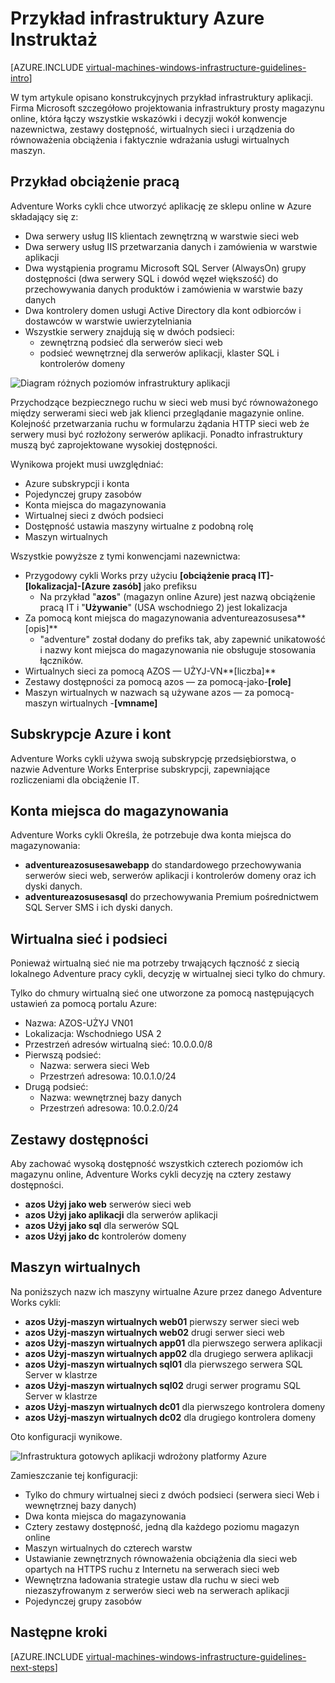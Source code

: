 <properties
    pageTitle="Przykład infrastruktury Instruktaż | Microsoft Azure"
    description="Informacje na temat ważnych wskazówek projektowanie i wdrażanie wdrażania infrastruktury przykład Azure."
    documentationCenter=""
    services="virtual-machines-windows"
    authors="iainfoulds"
    manager="timlt"
    editor=""
    tags="azure-resource-manager"/>

<tags
    ms.service="virtual-machines-windows"
    ms.workload="infrastructure-services"
    ms.tgt_pltfrm="vm-windows"
    ms.devlang="na"
    ms.topic="article"
    ms.date="09/08/2016"
    ms.author="iainfou"/>

# <a name="example-azure-infrastructure-walkthrough"></a>Przykład infrastruktury Azure Instruktaż

[AZURE.INCLUDE [virtual-machines-windows-infrastructure-guidelines-intro](../../includes/virtual-machines-windows-infrastructure-guidelines-intro.md)] 

W tym artykule opisano konstrukcyjnych przykład infrastruktury aplikacji. Firma Microsoft szczegółowo projektowania infrastruktury prosty magazynu online, która łączy wszystkie wskazówki i decyzji wokół konwencje nazewnictwa, zestawy dostępność, wirtualnych sieci i urządzenia do równoważenia obciążenia i faktycznie wdrażania usługi wirtualnych maszyn.


## <a name="example-workload"></a>Przykład obciążenie pracą

Adventure Works cykli chce utworzyć aplikację ze sklepu online w Azure składający się z:

- Dwa serwery usług IIS klientach zewnętrzną w warstwie sieci web
- Dwa serwery usług IIS przetwarzania danych i zamówienia w warstwie aplikacji
- Dwa wystąpienia programu Microsoft SQL Server (AlwaysOn) grupy dostępności (dwa serwery SQL i dowód węzeł większość) do przechowywania danych produktów i zamówienia w warstwie bazy danych
- Dwa kontrolery domen usługi Active Directory dla kont odbiorców i dostawców w warstwie uwierzytelniania
- Wszystkie serwery znajdują się w dwóch podsieci:
    - zewnętrzną podsieć dla serwerów sieci web 
    - podsieć wewnętrznej dla serwerów aplikacji, klaster SQL i kontrolerów domeny

![Diagram różnych poziomów infrastruktury aplikacji](./media/virtual-machines-common-infrastructure-service-guidelines/example-tiers.png)

Przychodzące bezpiecznego ruchu w sieci web musi być równoważonego między serwerami sieci web jak klienci przeglądanie magazynie online. Kolejność przetwarzania ruchu w formularzu żądania HTTP sieci web że serwery musi być rozłożony serwerów aplikacji. Ponadto infrastruktury muszą być zaprojektowane wysokiej dostępności.

Wynikowa projekt musi uwzględniać:

- Azure subskrypcji i konta
- Pojedynczej grupy zasobów
- Konta miejsca do magazynowania
- Wirtualnej sieci z dwóch podsieci
- Dostępność ustawia maszyny wirtualne z podobną rolę
- Maszyn wirtualnych

Wszystkie powyższe z tymi konwencjami nazewnictwa:

- Przygodowy cykli Works przy użyciu **[obciążenie pracą IT]-[lokalizacja]-[Azure zasób]** jako prefiksu
    - Na przykład "**azos**" (magazyn online Azure) jest nazwą obciążenie pracą IT i "**Używanie**" (USA wschodniego 2) jest lokalizacja
- Za pomocą kont miejsca do magazynowania adventureazosusesa**[opis]**
    - "adventure" został dodany do prefiks tak, aby zapewnić unikatowość i nazwy kont miejsca do magazynowania nie obsługuje stosowania łączników.
- Wirtualnych sieci za pomocą AZOS — UŻYJ-VN**[liczba]**
- Zestawy dostępności za pomocą azos — za pomocą-jako-**[role]**
- Maszyn wirtualnych w nazwach są używane azos — za pomocą-maszyn wirtualnych -**[vmname]**


## <a name="azure-subscriptions-and-accounts"></a>Subskrypcje Azure i kont

Adventure Works cykli używa swoją subskrypcję przedsiębiorstwa, o nazwie Adventure Works Enterprise subskrypcji, zapewniające rozliczeniami dla obciążenie IT.


## <a name="storage-accounts"></a>Konta miejsca do magazynowania

Adventure Works cykli Określa, że potrzebuje dwa konta miejsca do magazynowania:

- **adventureazosusesawebapp** do standardowego przechowywania serwerów sieci web, serwerów aplikacji i kontrolerów domeny oraz ich dyski danych.
- **adventureazosusesasql** do przechowywania Premium pośrednictwem SQL Server SMS i ich dyski danych.


## <a name="virtual-network-and-subnets"></a>Wirtualna sieć i podsieci

Ponieważ wirtualną sieć nie ma potrzeby trwających łączność z siecią lokalnego Adventure pracy cykli, decyzję w wirtualnej sieci tylko do chmury.

Tylko do chmury wirtualną sieć one utworzone za pomocą następujących ustawień za pomocą portalu Azure:

- Nazwa: AZOS-UŻYJ VN01
- Lokalizacja: Wschodniego USA 2
- Przestrzeń adresów wirtualną sieć: 10.0.0.0/8
- Pierwszą podsieć:
    - Nazwa: serwera sieci Web
    - Przestrzeń adresowa: 10.0.1.0/24
- Drugą podsieć:
    - Nazwa: wewnętrznej bazy danych
    - Przestrzeń adresowa: 10.0.2.0/24


## <a name="availability-sets"></a>Zestawy dostępności

Aby zachować wysoką dostępność wszystkich czterech poziomów ich magazynu online, Adventure Works cykli decyzję na cztery zestawy dostępności.

- **azos Użyj jako web** serwerów sieci web
- **azos Użyj jako aplikacji** dla serwerów aplikacji
- **azos Użyj jako sql** dla serwerów SQL
- **azos Użyj jako dc** kontrolerów domeny


## <a name="virtual-machines"></a>Maszyn wirtualnych

Na poniższych nazw ich maszyny wirtualne Azure przez danego Adventure Works cykli:

- **azos Użyj-maszyn wirtualnych web01** pierwszy serwer sieci web
- **azos Użyj-maszyn wirtualnych web02** drugi serwer sieci web
- **azos Użyj-maszyn wirtualnych app01** dla pierwszego serwera aplikacji
- **azos Użyj-maszyn wirtualnych app02** dla drugiego serwera aplikacji
- **azos Użyj-maszyn wirtualnych sql01** dla pierwszego serwera SQL Server w klastrze
- **azos Użyj-maszyn wirtualnych sql02** drugi serwer programu SQL Server w klastrze
- **azos Użyj-maszyn wirtualnych dc01** dla pierwszego kontrolera domeny
- **azos Użyj-maszyn wirtualnych dc02** dla drugiego kontrolera domeny

Oto konfiguracji wynikowe.

![Infrastruktura gotowych aplikacji wdrożony platformy Azure](./media/virtual-machines-common-infrastructure-service-guidelines/example-config.png)

Zamieszczanie tej konfiguracji:

- Tylko do chmury wirtualnej sieci z dwóch podsieci (serwera sieci Web i wewnętrznej bazy danych)
- Dwa konta miejsca do magazynowania
- Cztery zestawy dostępność, jedną dla każdego poziomu magazyn online
- Maszyn wirtualnych do czterech warstw
- Ustawianie zewnętrznych równoważenia obciążenia dla sieci web opartych na HTTPS ruchu z Internetu na serwerach sieci web
- Wewnętrzna ładowania strategie ustaw dla ruchu w sieci web niezaszyfrowanym z serwerów sieci web na serwerach aplikacji
- Pojedynczej grupy zasobów


## <a name="next-steps"></a>Następne kroki

[AZURE.INCLUDE [virtual-machines-windows-infrastructure-guidelines-next-steps](../../includes/virtual-machines-windows-infrastructure-guidelines-next-steps.md)] 